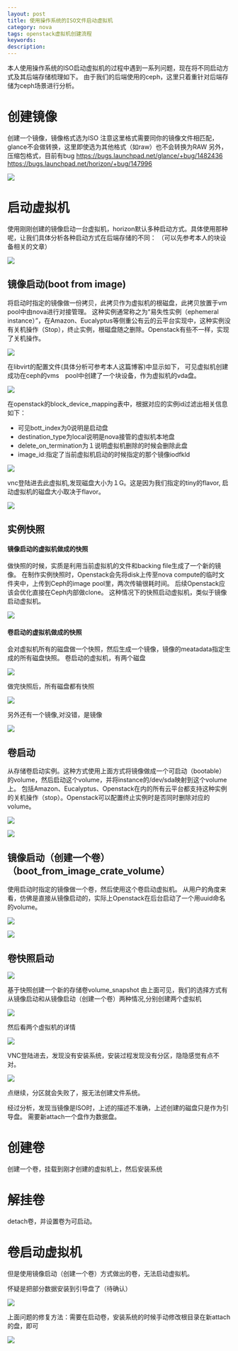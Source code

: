 ```yaml
---
layout: post
title: 使用操作系统的ISO文件启动虚拟机
category: nova
tags: openstack虚拟机创建流程
keywords: 
description: 
---
```


本人使用操作系统的ISO启动虚拟机的过程中遇到一系列问题，现在将不同启动方式及其后端存储梳理如下。
由于我们的后端使用的ceph，这里只着重针对后端存储为ceph场景进行分析。

# 创建镜像 #

创建一个镜像，镜像格式选为ISO
注意这里格式需要同你的镜像文件相匹配，glance不会做转换，这里即使选为其他格式（如raw）也不会转换为RAW
另外，压缩包格式，目前有bug
https://bugs.launchpad.net/glance/+bug/1482436
https://bugs.launchpad.net/horizon/+bug/147996

![](http://i.imgur.com/LOGdQlP.png)

# 启动虚拟机 #

使用刚刚创建的镜像启动一台虚拟机，horizon默认多种启动方式。具体使用那种呢，让我们具体分析各种启动方式在后端存储的不同：
（可以先参考本人的块设备相关的文章）

![](http://i.imgur.com/47Fk59R.png)

## 镜像启动(boot from image) ##

将启动时指定的镜像做一份拷贝，此拷贝作为虚拟机的根磁盘，此拷贝放置于vm pool中由nova进行对接管理。
这种实例通常称之为“易失性实例（ephemeral instance）”，在Amazon、Eucalyptus等侧重公有云的云平台实现中，这种实例没有关机操作（Stop），终止实例，根磁盘随之删除。Openstack有些不一样，实现了关机操作。

![](http://i.imgur.com/kGsuOsO.png)

在libvirt的配置文件(具体分析可参考本人这篇博客)中显示如下，
可见虚拟机创建成功在ceph的vms　pool中创建了一个块设备，作为虚拟机的vda盘。

![](http://i.imgur.com/fxBUEqB.png)

在openstack的block_device_mapping表中，根据对应的实例id过滤出相关信息如下：

- 可见bott_index为0说明是启动盘
- destination_type为local说明是nova接管的虚拟机本地盘
- delete_on_termination为１说明虚拟机删除的时候会删除此盘
- image_id:指定了当前虚拟机启动的时候指定的那个镜像iodfkld

![](http://i.imgur.com/wWbnJyW.png)

vnc登陆进去此虚拟机,发现磁盘大小为１G。这是因为我们指定的tiny的flavor,
启动虚拟机的磁盘大小取决于flavor。

![](http://i.imgur.com/Epr9QHH.png)

## 实例快照 ##

#### 镜像启动的虚拟机做成的快照 ####

做快照的时候，实质是利用当前虚拟机的文件和backing file生成了一个新的镜像。
在制作实例快照时，Openstack会先将disk上传至nova compute的临时文件夹中，上传到Ceph的image pool里，两次传输很耗时间。 后续Openstack应该会优化直接在Ceph内部做clone。
这种情况下的快照启动虚拟机，类似于镜像启动虚拟机。

![](http://i.imgur.com/lOP2yon.png)

#### 卷启动的虚拟机做成的快照 ####

会对虚拟机所有的磁盘做一个快照，然后生成一个镜像，镜像的meatadata指定生成的所有磁盘快照。
卷启动的虚拟机，有两个磁盘

![](http://i.imgur.com/d3hSjCv.png)

做完快照后，所有磁盘都有快照

![](http://i.imgur.com/gllpvDI.png)

另外还有一个镜像,对没错，是镜像

![](http://i.imgur.com/NoN6Njv.png)


## 卷启动  ##

从存储卷启动实例。这种方式使用上面方式将镜像做成一个可启动（bootable）的volume，然后启动这个volume，并将instance的/dev/sda映射到这个volume上。 包括Amazon、Eucalyptus、Openstack在内的所有云平台都支持这种实例的关机操作（stop）。Openstack可以配置终止实例时是否同时删除对应的volume。

![](http://i.imgur.com/lbOdseL.png)

![](http://i.imgur.com/aroJdu8.png)

## 镜像启动（创建一个卷）（boot_from_image_crate_volume） ##

使用启动时指定的镜像做一个卷，然后使用这个卷启动虚拟机。
从用户的角度来看，仿佛是直接从镜像启动的，实际上Openstack在后台启动了一个用uuid命名的volume。

![](http://i.imgur.com/DXotmP1.png)

![](http://i.imgur.com/9aGhVle.png)

## 卷快照启动 ##

![](http://i.imgur.com/GHwdivS.png)

基于快照创建一个新的存储卷volume_snapshot
由上面可见，我们的选择方式有从镜像启动和从镜像启动（创建一个卷）两种情况,分别创建两个虚拟机

![](http://i.imgur.com/1O9rnCk.png)

然后看两个虚拟机的详情

![](http://i.imgur.com/z80Kf3x.png)

VNC登陆进去，发现没有安装系统，安装过程发现没有分区，隐隐感觉有点不对。

![](http://i.imgur.com/cKolayP.png)

点继续，分区就会失败了，报无法创建文件系统。

经过分析，发现当镜像是ISO时，上述的描述不准确，上述创建的磁盘只是作为引导盘。
需要新attach一个盘作为数据盘。

# 创建卷 #

创建一个卷，挂载到刚才创建的虚拟机上，然后安装系统

# 解挂卷 #

detach卷，并设置卷为可启动。

# 卷启动虚拟机 #

但是使用镜像启动（创建一个卷）方式做出的卷，无法启动虚拟机。

怀疑是把部分数据安装到引导盘了（待确认）

![](http://i.imgur.com/fj13dhW.png)

上面问题的修复方法：需要在启动卷，安装系统的时候手动修改根目录在新attach的盘，即可

![](http://i.imgur.com/gWE1E1I.png)